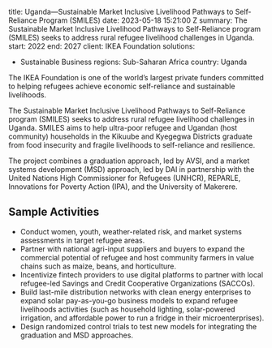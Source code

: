 
title: Uganda—Sustainable Market Inclusive Livelihood Pathways to Self-Reliance Program
  (SMILES)
date: 2023-05-18 15:21:00 Z
summary: The Sustainable Market Inclusive Livelihood Pathways to Self-Reliance program
  (SMILES) seeks to address rural refugee livelihood challenges in Uganda.
start: 2022
end: 2027
client: IKEA Foundation
solutions:
- Sustainable Business
regions: Sub-Saharan Africa
country: Uganda


The IKEA Foundation is one of the world’s largest private funders committed to helping refugees achieve economic self-reliance and sustainable livelihoods.

The Sustainable Market Inclusive Livelihood Pathways to Self-Reliance program (SMILES) seeks to address rural refugee livelihood challenges in Uganda. SMILES aims to help ultra-poor refugee and Ugandan (host community) households in the Kikuube and Kyegegwa Districts graduate from food insecurity and fragile livelihoods to self-reliance and resilience.

The project combines a graduation approach, led by AVSI, and a market systems development (MSD) approach, led by DAI in partnership with the United Nations High Commissioner for Refugees (UNHCR), REPARLE, Innovations for Poverty Action (IPA), and the University of Makerere.

## Sample Activities

* Conduct women, youth, weather-related risk, and market systems assessments in target refugee areas.
* Partner with national agri-input suppliers and buyers to expand the commercial potential of refugee and host community farmers in value chains such as maize, beans, and horticulture.
* Incentivize fintech providers to use digital platforms to partner with local refugee-led Savings and Credit Cooperative Organizations (SACCOs).
* Build last-mile distribution networks with clean energy enterprises to expand solar pay-as-you-go business models to expand refugee livelihoods activities (such as household lighting, solar-powered irrigation, and affordable power to run a fridge in their microenterprises).
* Design randomized control trials to test new models for integrating the graduation and MSD approaches.
